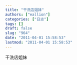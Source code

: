 ```yaml
---
title: "干洗店姐妹"
authors: ["eallion"]
categories: ["日志"]
tags: []
draft: false
slug: "964"
date: "2011-04-01 15:58:53"
lastmod: "2011-04-01 15:58:53"
---
```


干洗店姐妹
